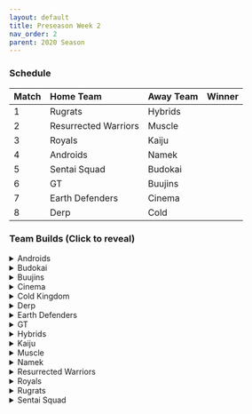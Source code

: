 ```yaml
---
layout: default
title: Preseason Week 2
nav_order: 2
parent: 2020 Season
---
```

### Schedule

|Match          |  Home Team            | Away Team        | Winner          |
| :-------------| :---------------------| :----------------| :---------------|
| 1             | Rugrats               | Hybrids          |                 |
| 2             | Resurrected Warriors  | Muscle           |                 |
| 3             | Royals                | Kaiju            |                 |
| 4             | Androids              | Namek            |                 |
| 5             | Sentai Squad          | Budokai          |                 |
| 6             | GT                    | Buujins          |                 |
| 7             | Earth Defenders       | Cinema           |                 | 
| 8             | Derp                  | Cold             |                 |


### Team Builds (Click to reveal)

<details>
  <summary>Androids</summary>
  
* Home Map: Glacier
* Music: Boss Ganges
* Weekly Bench: 
* Boost Store: None


</details>

<details>
  <summary>Budokai</summary>

* Home Map: Planet Namek
* Music: Boss Battle Rock
* Weekly bench: 
* Boosts: N/A



</details>

<details>
  <summary>Buujins</summary>

* Home Map: Supreme Kai's World
* Music: Nanshan
* Bench:

</details>

<details>
  <summary>Cinema</summary>
  
* Home Map: Hell
* Music: Warlord F
* Bench: 


</details>

<details>
  <summary>Cold Kingdom </summary>
  
* Home Map: Broly's Planet
* Music: Paranoia
* Bench: 

</details>

<details>
  <summary>Derp</summary>
  
* Home Map: Penguin Village
* Music: War Begins
* Bench:

</details>

<details>
  <summary>Earth Defenders</summary>
  
* Home Map: Mt. Paozu
* Music: Aether
* Bench: 

</details>

<details>
  <summary>GT</summary>
  
* Home Map: Kings Castle
* Music: Turbulence
* Bench: 

</details>

<details>
  <summary>Hybrids</summary>
  
* Home Map: Wastelands
* Music: Dragon Castle
* Bench: 


</details>

<details>
  <summary>Kaiju</summary>
  
* Home Map: Rocky Area
* Music: Crongus
* Bench: 

</details>

<details>
  <summary>Muscle</summary>
  
* Home Map: Muscle Tower
* Music: Epic Boss Fight
* Bench: 

</details>

<details>
  <summary>Namek</summary>
  
* Home Map: Kami's Lookout
* Music: Fight me if you can
* Bench: 

</details>

<details>
  <summary>Resurrected Warriors</summary>
  
* Home Map: Desert
* Music: Action Fight
* Bench: 

</details>


<details>
  <summary>Royals</summary>
  
* Home Map: Hyperbolic Time Chamber
* Music: Thunder
* Bench: 

</details>

<details>
  <summary>Rugrats</summary>
  
* Home Map: City Ruins
* Music: Nanga-F
* Bench: 

</details>

<details>
  <summary>Sentai Squad</summary>
  
* Home Map: Frieza's Ship
* Music: Hurricane
* Bench:  

</details>